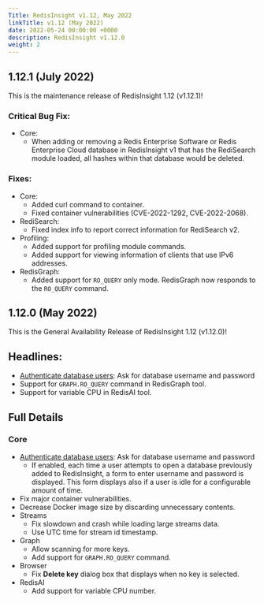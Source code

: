 ```yaml
---
Title: RedisInsight v1.12, May 2022
linkTitle: v1.12 (May 2022)
date: 2022-05-24 00:00:00 +0000
description: RedisInsight v1.12.0
weight: 2
---
```


## 1.12.1 (July 2022)

This is the maintenance release of RedisInsight 1.12 (v1.12.1)!

### Critical Bug Fix:
- Core:
  - When adding or removing a Redis Enterprise Software or Redis Enterprise Cloud database in RedisInsight v1 that has the RediSearch module loaded, all hashes within that database would be deleted.

### Fixes:
- Core:
  - Added curl command to container.
  - Fixed container vulnerabilities (CVE-2022-1292, CVE-2022-2068).
- RediSearch:
  - Fixed index info to report correct information for RediSearch v2.
- Profiling:
  - Added support for profiling module commands.
  - Added support for viewing information of clients that use IPv6 addresses.
- RedisGraph:
  - Added support for `RO_QUERY` only mode. RedisGraph now responds to the `RO_QUERY` command.

## 1.12.0 (May 2022)

This is the General Availability Release of RedisInsight 1.12 (v1.12.0)!

## Headlines:
- [Authenticate database users](https://docs.redis.com/latest/ri/using-redisinsight/auth-database/): Ask for database username and password
- Support for `GRAPH.RO_QUERY` command in RedisGraph tool.
- Support for variable CPU in RedisAI tool.

## Full Details

### Core
- [Authenticate database users](https://docs.redis.com/latest/ri/using-redisinsight/auth-database/): Ask for database username and password
  - If enabled, each time a user attempts to open a database previously added to RedisInsight, a form to enter username and password is displayed. This form displays also if a user is idle for a configurable amount of time.
- Fix major container vulnerabilities.
- Decrease Docker image size by discarding unnecessary contents.
- Streams
  - Fix slowdown and crash while loading large streams data.
  - Use UTC time for stream id timestamp.
- Graph
  - Allow scanning for more keys.
  - Add support for `GRAPH.RO_QUERY` command.
- Browser
  - Fix **Delete key** dialog box that displays when no key is selected.
- RedisAI
  - Add support for variable CPU number.
